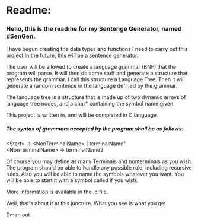 # Readme:

### Hello, this is the readme for my Sentenge Generator, named dSenGen.

I have begun creating the data types and functions I need to carry out this project
In the future, this will be a sentence generator.

The user will be allowed to create a language grammar (BNF) that the program will parse.  It will then do some stuff and generate a structure that represents the grammar.  I call this structure a Language Tree.  Then it will generate a random sentence in the language defined by the grammar.

The language tree is a structure that is made up of two dynamic arrays of language tree nodes, and a char* containing the symbol name given.

This project is written in, and will be completed in C language.

##### The syntax of grammars accepted by the program shall be as follows:
\<Start\> -> \<NonTerminalName\> | terminalName"  
\<NonTerminalName\> -> terminalName2

Of course you may define as many Terminals and nonterminals as you wish.  The program should be able to handle any possible rule, including recursive rules.  Also you will be able to name the symbols whatever you want.  You will be able to start it with a symbol called <end> if you wish.

More information is available in the .c file.

Well, that's about it at this juncture.  What you see is what you get

Dman out
